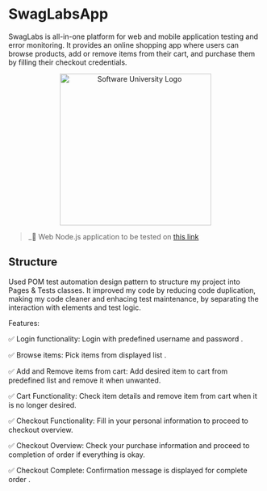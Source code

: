 # SwagLabsApp
SwagLabs is all-in-one platform for web and mobile application testing and error monitoring. It provides an online shopping app where users can browse products, add or remove items from their cart, and purchase them by filling their checkout credentials.



<p align="center">
  <img 
    alt="Software University Logo"
    src="https://vizia.sofia.bg/wp-content/uploads/2018/11/software-university-logo.png"
    width="300"
  >
</p>

> _🧪 Web Node.js application to be tested on [this link](https://www.saucedemo.com/)


## Structure
Used POM test automation design pattern to structure my project into Pages & Tests classes. It improved my code by reducing code duplication, making my code cleaner and enhacing test maintenance, by separating the interaction with elements and test logic.


Features:

✅ Login functionality: Login with predefined username and password .

✅ Browse items: Pick items from displayed list .

✅ Add and Remove items from cart: Add desired item to cart from predefined list and remove it when unwanted.

✅ Cart Functionality: Check item details and remove item from cart when it is no longer desired.

✅ Checkout Functionality: Fill in your personal information to proceed to checkout overview.

✅ Checkout Overview: Check your purchase information and proceed to completion of order if everything is okay.

✅ Checkout Complete: Confirmation message is displayed for complete order .

